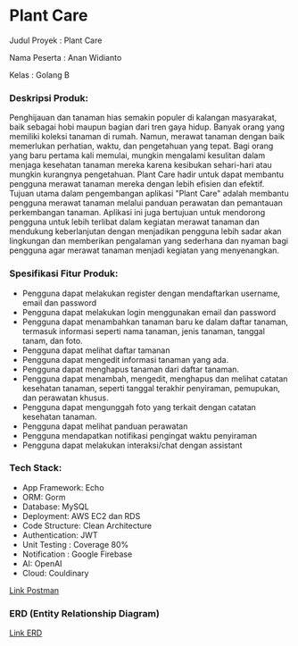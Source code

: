 ﻿# Plant Care
Judul Proyek	: Plant Care

Nama Peserta 	: Anan Widianto

Kelas		: Golang B

### Deskripsi Produk:
Penghijauan dan tanaman hias semakin populer di kalangan masyarakat, baik sebagai hobi maupun bagian dari tren gaya hidup. Banyak orang yang memiliki koleksi tanaman di rumah. Namun, merawat tanaman dengan baik memerlukan perhatian, waktu, dan pengetahuan yang tepat. Bagi orang yang baru pertama kali memulai, mungkin mengalami kesulitan dalam menjaga kesehatan tanaman mereka karena kesibukan sehari-hari atau mungkin kurangnya pengetahuan. Plant Care hadir untuk dapat membantu pengguna merawat tanaman mereka dengan lebih efisien dan efektif.
Tujuan utama dalam pengembangan aplikasi "Plant Care" adalah membantu pengguna merawat tanaman melalui panduan perawatan dan pemantauan perkembangan tanaman. Aplikasi ini juga bertujuan untuk mendorong pengguna untuk lebih terlibat dalam kegiatan merawat tanaman dan mendukung keberlanjutan dengan menjadikan pengguna lebih sadar akan lingkungan dan memberikan pengalaman yang sederhana dan nyaman bagi pengguna agar merawat tanaman menjadi kegiatan yang menyenangkan.

### Spesifikasi Fitur Produk:
- Pengguna dapat melakukan register dengan mendaftarkan username, email dan password
- Pengguna dapat melakukan login menggunakan email dan password
- Pengguna dapat menambahkan tanaman baru ke dalam daftar tanaman, termasuk informasi seperti nama tanaman, jenis tanaman, tanggal tanam, dan foto.
- Pengguna dapat melihat daftar tamanan
- Pengguna dapat mengedit informasi tanaman yang ada.
- Pengguna dapat menghapus tanaman dari daftar tanaman.
- Pengguna dapat menambah, mengedit, menghapus dan melihat catatan kesehatan tanaman, seperti tanggal terakhir penyiraman, pemupukan, dan perawatan khusus.
- Pengguna dapat mengunggah foto yang terkait dengan catatan kesehatan tanaman.
- Pengguna dapat melihat panduan perawatan
- Pengguna mendapatkan notifikasi pengingat waktu penyiraman
- Pengguna dapat melakukan interaksi/chat dengan assistant

### Tech Stack:
- App Framework: Echo 
- ORM: Gorm 
- Database: MySQL 
- Deployment: AWS EC2 dan RDS 
- Code Structure: Clean Architecture 
- Authentication: JWT 
- Unit Testing : Coverage 80%
- Notification : Google Firebase 
- AI: OpenAI
- Cloud: Couldinary

[Link Postman](https://documenter.getpostman.com/view/29878742/2s9YRB2XGG)

### ERD (Entity Relationship Diagram)

[Link ERD](https://drive.google.com/drive/folders/1Bmt5E14gArzfbR9csHb47urAhPEKWNw0)
